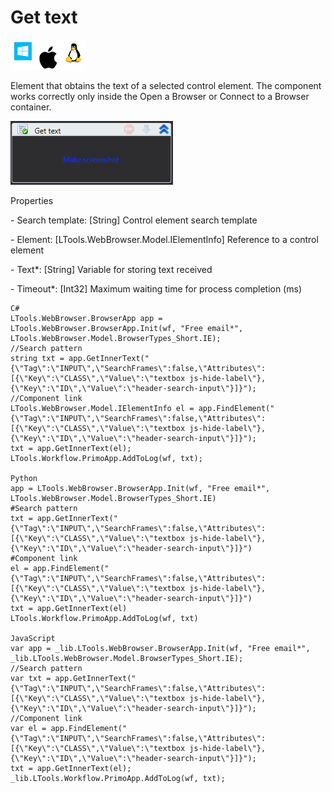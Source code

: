 # Get text

![](<../../../.gitbook/assets/image (201).png>)

Element that obtains the text of a selected control element. The component works correctly only inside the Open a Browser or Connect to a Browser container.

![](<../../../.gitbook/assets/1 (6).png>)

Properties

&#x20;\- Search template: \[String] Control element search template

&#x20;\- Element: \[LTools.WebBrowser.Model.IElementInfo] Reference to a control element

&#x20;\- Text\*: \[String] Variable for storing text received

&#x20;\- Timeout\*: \[Int32] Maximum waiting time for process completion (ms)

```
C#
LTools.WebBrowser.BrowserApp app = LTools.WebBrowser.BrowserApp.Init(wf, "Free email*", LTools.WebBrowser.Model.BrowserTypes_Short.IE);
//Search pattern
string txt = app.GetInnerText("{\"Tag\":\"INPUT\",\"SearchFrames\":false,\"Attributes\":[{\"Key\":\"CLASS\",\"Value\":\"textbox js-hide-label\"},{\"Key\":\"ID\",\"Value\":\"header-search-input\"}]}");
//Component link
LTools.WebBrowser.Model.IElementInfo el = app.FindElement("{\"Tag\":\"INPUT\",\"SearchFrames\":false,\"Attributes\":[{\"Key\":\"CLASS\",\"Value\":\"textbox js-hide-label\"},{\"Key\":\"ID\",\"Value\":\"header-search-input\"}]}");
txt = app.GetInnerText(el);		
LTools.Workflow.PrimoApp.AddToLog(wf, txt);

Python
app = LTools.WebBrowser.BrowserApp.Init(wf, "Free email*", LTools.WebBrowser.Model.BrowserTypes_Short.IE)
#Search pattern
txt = app.GetInnerText("{\"Tag\":\"INPUT\",\"SearchFrames\":false,\"Attributes\":[{\"Key\":\"CLASS\",\"Value\":\"textbox js-hide-label\"},{\"Key\":\"ID\",\"Value\":\"header-search-input\"}]}")
#Component link
el = app.FindElement("{\"Tag\":\"INPUT\",\"SearchFrames\":false,\"Attributes\":[{\"Key\":\"CLASS\",\"Value\":\"textbox js-hide-label\"},{\"Key\":\"ID\",\"Value\":\"header-search-input\"}]}")
txt = app.GetInnerText(el)
LTools.Workflow.PrimoApp.AddToLog(wf, txt)

JavaScript
var app = _lib.LTools.WebBrowser.BrowserApp.Init(wf, "Free email*", _lib.LTools.WebBrowser.Model.BrowserTypes_Short.IE);
//Search pattern
var txt = app.GetInnerText("{\"Tag\":\"INPUT\",\"SearchFrames\":false,\"Attributes\":[{\"Key\":\"CLASS\",\"Value\":\"textbox js-hide-label\"},{\"Key\":\"ID\",\"Value\":\"header-search-input\"}]}");
//Component link
var el = app.FindElement("{\"Tag\":\"INPUT\",\"SearchFrames\":false,\"Attributes\":[{\"Key\":\"CLASS\",\"Value\":\"textbox js-hide-label\"},{\"Key\":\"ID\",\"Value\":\"header-search-input\"}]}");
txt = app.GetInnerText(el);		
_lib.LTools.Workflow.PrimoApp.AddToLog(wf, txt);
```
